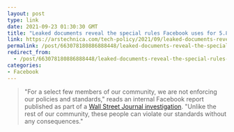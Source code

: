 ```yaml
---
layout: post
type: link
date: 2021-09-23 01:30:30 GMT
title: "Leaked documents reveal the special rules Facebook uses for 5.8M VIPs"
link: https://arstechnica.com/tech-policy/2021/09/leaked-documents-reveal-the-special-rules-facebook-uses-for-5-8m-vips/
permalink: /post/663078180886888448/leaked-documents-reveal-the-special-rules-facebook
redirect_from: 
  - /post/663078180886888448/leaked-documents-reveal-the-special-rules-facebook
categories:
- Facebook
---
```

<blockquote>"For a select few members of our community, we are not enforcing our policies and standards," reads an internal Facebook report published as part of a <a href="https://www.wsj.com/articles/facebook-files-xcheck-zuckerberg-elite-rules-11631541353?mod=hp_lead_pos7">Wall Street Journal investigation</a>. "Unlike the rest of our community, these people can violate our standards without any consequences."</blockquote>